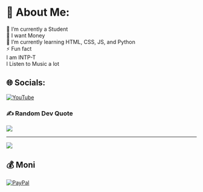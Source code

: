 # 💫 About Me:
🔭 I’m currently a Student<br>🤝 I want Money<br>🌱 I’m currently learning HTML, CSS, JS, and Python<br>⚡ Fun fact <br>I am INTP-T<br> I Listen to Music a lot<br>


## 🌐 Socials:
[![YouTube](https://img.shields.io/badge/YouTube-%23FF0000.svg?logo=YouTube&logoColor=white)](https://youtube.com/@@mizuki6360) 

### ✍️ Random Dev Quote
![](https://quotes-github-readme.vercel.app/api?type=horizontal&theme=tokyonight)

---
[![](https://visitcount.itsvg.in/api?id=Mizuukiii&icon=0&color=0)](https://visitcount.itsvg.in)

  ## 💰 Moni
  [![PayPal](https://img.shields.io/badge/PayPal-00457C?style=for-the-badge&logo=paypal&logoColor=white)](https://paypal.me/Saneon27) 
